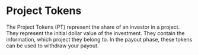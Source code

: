 # Project Tokens

The Project Tokens \(PT\) represent the share of an investor in a project. They represent the initial dollar value of the investment. They contain the information, which project they belong to. In the payout phase, these tokens can be used to withdraw your payout.

